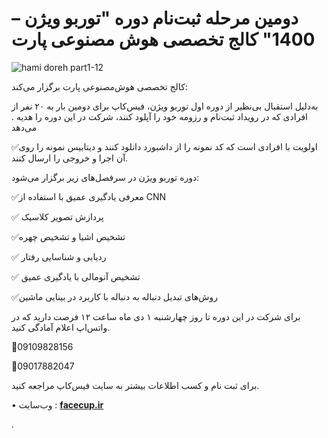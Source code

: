 # دومین مرحله ثبت‌نام دوره "توربو ویژن – 1400" کالج تخصصی هوش مصنوعی پارت
![hami doreh part1-12](https://user-images.githubusercontent.com/94538977/146748438-c80e71f4-6faa-460c-8605-f12fa41a8507.jpg)

کالج تخصصی هوش‌مصنوعی پارت برگزار می‌کند:

به‌دلیل استقبال بی‌نظیر از دوره اول  توربو ویژن، فیس‌کاپ برای دومین بار به ۲۰ نفر از افرادی که در رویداد ثبت‌نام و رزومه خود را آپلود کنند، شرکت در این دوره را هدیه .
می‌دهد

✅اولویت با افرادی است که کد نمونه را از داشبورد دانلود کنند و دیتابیس نمونه را روی آن اجرا و خروجی را ارسال کنند.

دوره توربو ویژن در سرفصل‌های زیر برگزار می‌شود:

✅معرفی یادگیری عمیق با استفاده از CNN

✅ پردازش تصویر کلاسیک

✅تشخیص اشیا و تشخیص چهره

✅ ردیابی و شناسایی رفتار

✅ تشخیص آنومالی با یادگیری عمیق

✅روش‌های تبدیل دنباله به دنباله با کاربرد در بینایی ماشین

برای شرکت در این دوره تا روز چهارشنبه ۱ دی ماه ساعت ۱۲ فرصت دارید که در واتس‌اپ اعلام آمادگی کنید.

📱09109828156

📱09017882047

برای ثبت نام و کسب اطلاعات بیشتر به سایت فیس‌کاپ مراجعه کنید.

•  وب‌سایت : <a style="font-weight:bold" href="https://facecup.ir/">facecup.ir</a> 





 
.

